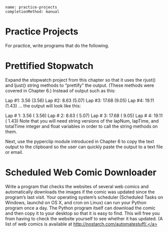 ```ngMeta
name: practice-projects
completionMethod: manual
```
# Practice Projects
For practice, write programs that do the following.

# Prettified Stopwatch
Expand the stopwatch project from this chapter so that it uses the rjust() and ljust() string methods to “prettify” the output. (These methods were covered in Chapter 6.) Instead of output such as this:


Lap #1: 3.56 (3.56)
Lap #2: 8.63 (5.07)
Lap #3: 17.68 (9.05)
Lap #4: 19.11 (1.43)
... the output will look like this:


Lap # 1:  3.56 (  3.56)
Lap # 2:  8.63 (  5.07)
Lap # 3: 17.68 (  9.05)
Lap # 4: 19.11 (  1.43)
Note that you will need string versions of the lapNum, lapTime, and totalTime integer and float variables in order to call the string methods on them.

Next, use the pyperclip module introduced in Chapter 6 to copy the text output to the clipboard so the user can quickly paste the output to a text file or email.

# Scheduled Web Comic Downloader
Write a program that checks the websites of several web comics and automatically downloads the images if the comic was updated since the program’s last visit. Your operating system’s scheduler (Scheduled Tasks on Windows, launchd on OS X, and cron on Linux) can run your Python program once a day. The Python program itself can download the comic and then copy it to your desktop so that it is easy to find. This will free you from having to check the website yourself to see whether it has updated. (A list of web comics is available at <span><a href="http://nostarch.com/automatestuff/.)">http://nostarch.com/automatestuff/.</a></span>